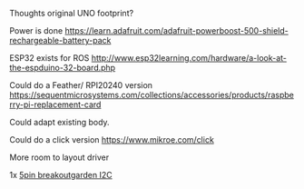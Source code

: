 Thoughts original UNO footprint?

Power is done https://learn.adafruit.com/adafruit-powerboost-500-shield-rechargeable-battery-pack

ESP32 exists for ROS http://www.esp32learning.com/hardware/a-look-at-the-espduino-32-board.php

Could do a Feather/ RPI20240 version https://sequentmicrosystems.com/collections/accessories/products/raspberry-pi-replacement-card

Could adapt existing body.

Could do a click version https://www.mikroe.com/click

More room to layout driver

1x [5pin breakoutgarden I2C](https://shop.pimoroni.com/collections/breakout-garden)

